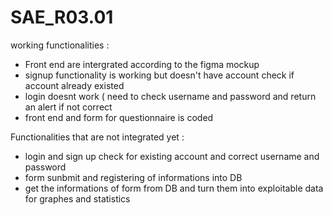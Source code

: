 # SAE_R03.01
working functionalities :

- Front end are intergrated according to the figma mockup
- signup functionality is working but doesn't have account check if account already existed
- login doesnt work ( need to check username and password and return an alert if not correct
- front end and form for questionnaire is coded

Functionalities that are not integrated yet :

- login and sign up check for existing account and correct username and password
- form sunbmit and registering of informations into DB
- get the informations of form from DB and turn them into exploitable data for graphes and statistics
